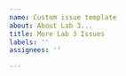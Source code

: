 ```yaml
---
name: Custom issue template
about: About Lab 3...
title: More Lab 3 Issues
labels: ''
assignees: ''

---
```



